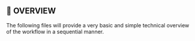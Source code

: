 ## 🔎 OVERVIEW

The following files will provide a very basic and simple technical overview of the workflow in a sequential manner.
